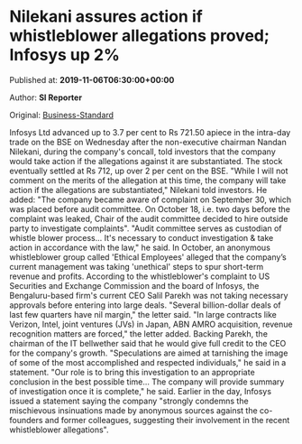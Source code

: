 
# Nilekani assures action if whistleblower allegations proved; Infosys up 2%

Published at: **2019-11-06T06:30:00+00:00**

Author: **SI Reporter**

Original: [Business-Standard](https://www.business-standard.com/article/markets/nilekani-assures-action-if-whistleblower-allegations-proved-infosys-up-4-119110600410_1.html)

Infosys Ltd advanced up to 3.7 per cent to Rs 721.50 apiece in the intra-day trade on the BSE on Wednesday after the non-executive chairman Nandan Nilekani, during the company's concall, told investors that the company would take action if the allegations against it are substantiated. The stock eventually settled at Rs 712, up over 2 per cent on the BSE.
"While I will not comment on the merits of the allegation at this time, the company will take action if the allegations are substantiated," Nilekani told investors.
He added: "The company became aware of complaint on September 30, which was placed before audit committee. On October 18, i.e. two days before the complaint was leaked, Chair of the audit committee decided to hire outside party to investigate complaints".
"Audit committee serves as custodian of whistle blower process... It's necessary to conduct investigation & take action in accordance with the law," he said.
In October, an anonymous whistleblower group called 'Ethical Employees' alleged that the company’s current management was taking 'unethical' steps to spur short-term revenue and profits.
According to the whistleblower's complaint to US Securities and Exchange Commission and the board of Infosys, the Bengaluru-based firm's current CEO Salil Parekh was not taking necessary approvals before entering into large deals. "Several billion-dollar deals of last few quarters have nil margin," the letter said. "In large contracts like Verizon, Intel, joint ventures (JVs) in Japan, ABN AMRO acquisition, revenue recognition matters are forced," the letter added.
Backing Parekh, the chairman of the IT bellwether said that he would give full credit to the CEO for the company's growth. "Speculations are aimed at tarnishing the image of some of the most accomplished and respected individuals," he said in a statement.
"Our role is to bring this investigation to an appropriate conclusion in the best possible time... The company will provide summary of investigation once it is complete," he said.
Earlier in the day, Infosys issued a statement saying the company "strongly condemns the mischievous insinuations made by anonymous sources against the co-founders and former colleagues, suggesting their involvement in the recent whistleblower allegations".
